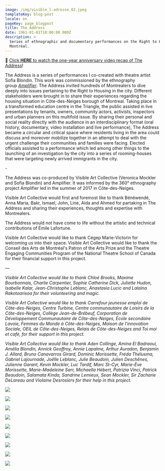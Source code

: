 ```yaml
---
image: /img/visible_l-adresse_02.jpeg
templateKey: blog-post
locale: en
pageKey: page_blogpost
title: The Address
date: 1961-01-01T18:00:00.000Z
description: >
  Series of ethnographic and documentary performances on the Right to Housing in
  Montréal.
---
```

🔗 [Click **HERE** to watch the one-year anniversary video recap of The Address](https://www.youtube.com/watch?v=zChKWbzR0mQ)!

The Address is a series of performances I co-created with theatre artist Sofia Blondin. This work was commissioned by the ethnography group _[Amplifier](http://amplifier-amplifier.com/)_. The Address invited hundreds of Montrealers to dive deeply into issues pertaining to the Right to Housing in the city. Different stakeholders were brought in to share their experiences regarding the housing situation in Côte-des-Neiges borough of Montreal. Taking place in a transformed education centre in the Triangle, the public assisted in live presentations by tenants, owners, community actors, activists, inspectors and urban planners on this multifold issue. By sharing their personal and social reality directly with the audience in an interdisciplinary format (oral history, documentary, video installation and live performance), The Address became a circular and critical space where residents living in the area could discuss and moreover mobilize together in an attempt to deal with the urgent challenge their communities and families were facing. Elected officials assisted to a performance which led among other things to the launching of an investigation by the city into a series of rooming-houses that were targeting newly arrived immigrants in the city.

\-

The Address was co-produced by Visible Art Collective (Veronica Mockler and Sofia Blondin) and Amplifier. It was informed by the 360° ethnography project Amplifier led in the summer of 2017 in Côte-des-Neiges.

Visible Art Collective would first and foremost like to thank Bénéwendé, Anna Maria, Bakr, Ismael, John, Line, Aida and Ahmed for partaking in The Address and sharing their experiences, thoughts and expertise with Montrealers.

The Address would not have come to life without the artistic and technical contributions of Émile Lafortune.

Visible Art Collective would like to thank Cégep Marie-Victorin for welcoming us into their space. Visible Art Collective would like to thank the Conseil des Arts de Montréal's Patron of the Arts Prize and the Theatre Engaging Communities Program of the National Theatre School of Canada for their financial support in this project.

—

_Visible Art Collective would like to thank Chloé Brooks, Maxime Bourbonnais, Charlie Carpentier, Sophie Catherine Dick, Juliette Hudon, Isabelle Kalar, Jean-Christophe Leblanc, Anastasia Lucic and Lalaina Rakotoarisoa for their volunteering and magic._

_Visible Art Collective would like to thank Carrefour jeunesse emploi de Côte-des-Neiges, Centre Turbine, Centre communautaire de Loisirs de la Côte-des-Neiges, Collège Jean-de-Brébeuf, Corporation de Développement Communautaire de Côte-des-Neiges, École secondaire Lavoie, Femmes du Monde à Côte-des-Neiges, Maison de l'innovation Sociale, OEIL de Côte-des-Neiges, Relais de Côte-des-Neiges and Toi moi et café, for their support in this project._ 

_Visible Art Collective would like to thank Aden Collinge, Amina El Badraoui, Amélia Blondin, Annick Geoffroy, Annie Lapalme, Arthur Auradon, Benjamin J. Allard, Bruno Canavarros Girard, Dominic Morissette, Fréda Thélusma, Gabriel Lajournade, Joëlle Leblanc, Julie Beaudoin, Julien Deschênes, Julienne Garant, Kevin Mockler, Luc Tardif, Marc St-Cyr, Marie-Ève Morissette, Marie-Madeleine Sarr, Michaella Hébert, Patrizia Vinci, Patrick Beaudoin, Salamata Kinda, Sandrine Lemieux, Sean Mockler, Sir Zacharie DeLareau and Violaine Desrosiers for their help in this project._

![](/img/benewende.jpeg)

![](/img/benewende_01.jpeg)

![](/img/anna_maria.jpeg)

![](/img/ahmed.jpeg)

![](/img/ismael.jpeg)

![](/img/line.jpeg)

![](/img/john.jpeg)

![](/img/bakr.jpeg)

![](/img/aida.jpeg)
